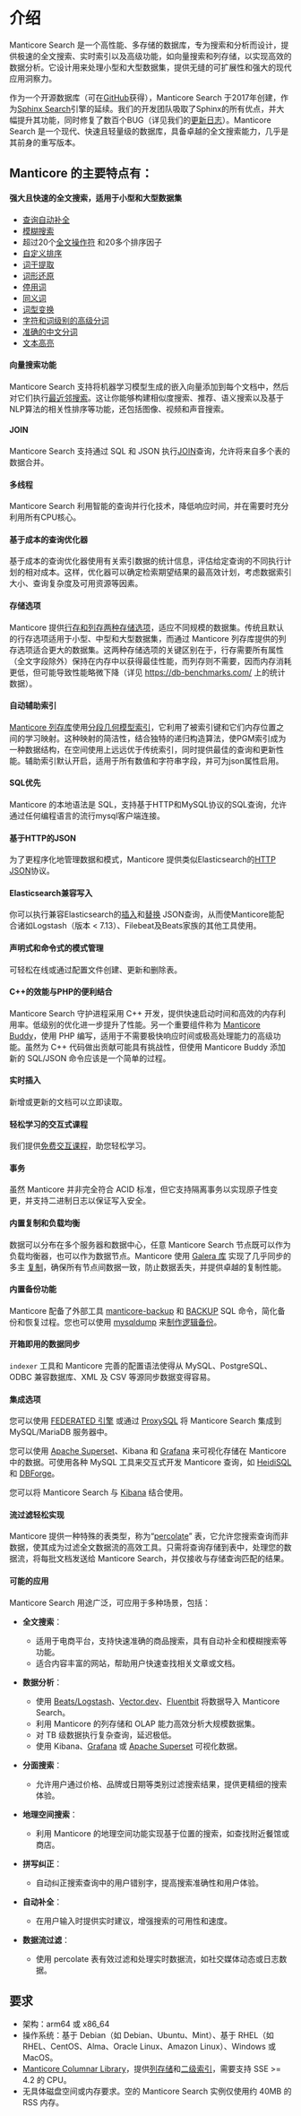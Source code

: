 # 介绍

Manticore Search 是一个高性能、多存储的数据库，专为搜索和分析而设计，提供极速的全文搜索、实时索引以及高级功能，如向量搜索和列存储，以实现高效的数据分析。它设计用来处理小型和大型数据集，提供无缝的可扩展性和强大的现代应用洞察力。

作为一个开源数据库（可在[GitHub](https://github.com/manticoresoftware/manticoresearch/)获得），Manticore Search 于2017年创建，作为[Sphinx Search](https://sphinxsearch.com/)引擎的延续。我们的开发团队吸取了Sphinx的所有优点，并大幅提升其功能，同时修复了数百个BUG（详见我们的[更新日志](https://manual.manticoresearch.com/Changelog)）。Manticore Search 是一个现代、快速且轻量级的数据库，具备卓越的全文搜索能力，几乎是其前身的重写版本。

## Manticore 的主要特点有：
#### 强大且快速的全文搜索，适用于小型和大型数据集

  * [查询自动补全](Searching/Autocomplete.md)
  * [模糊搜索](Searching/Spell_correction.md#Fuzzy-Search)
  * 超过20个[全文操作符](https://play.manticoresearch.com/fulltextintro/)<!--{target="_blank"}--> 和20多个排序因子
  * [自定义排序](Searching/Sorting_and_ranking.md#Ranking-overview)
  * [词干提取](Creating_a_table/NLP_and_tokenization/Morphology.md)
  * [词形还原](Creating_a_table/NLP_and_tokenization/Morphology.md)
  * [停用词](Creating_a_table/NLP_and_tokenization/Ignoring_stop-words.md)
  * [同义词](Creating_a_table/NLP_and_tokenization/Exceptions.md)
  * [词型变换](Creating_a_table/NLP_and_tokenization/Wordforms.md)
  * [字符和词级别的高级分词](Creating_a_table/NLP_and_tokenization/Low-level_tokenization.md)
  * [准确的中文分词](Creating_a_table/NLP_and_tokenization/Languages_with_continuous_scripts.md)
  * [文本高亮](Searching/Highlighting.md)

#### 向量搜索功能
Manticore Search 支持将机器学习模型生成的嵌入向量添加到每个文档中，然后对它们执行[最近邻搜索](Searching/KNN.md)。这让你能够构建相似度搜索、推荐、语义搜索以及基于NLP算法的相关性排序等功能，还包括图像、视频和声音搜索。

#### JOIN
Manticore Search 支持通过 SQL 和 JSON 执行[JOIN](Searching/Joining.md)查询，允许将来自多个表的数据合并。

#### 多线程
Manticore Search 利用智能的查询并行化技术，降低响应时间，并在需要时充分利用所有CPU核心。

#### 基于成本的查询优化器
基于成本的查询优化器使用有关索引数据的统计信息，评估给定查询的不同执行计划的相对成本。这样，优化器可以确定检索期望结果的最高效计划，考虑数据索引大小、查询复杂度及可用资源等因素。

#### 存储选项
Manticore 提供[行存和列存两种存储选项](Creating_a_table/Data_types.md#Row-wise-and-columnar-attribute-storages)，适应不同规模的数据集。传统且默认的行存选项适用于小型、中型和大型数据集，而通过 Manticore 列存库提供的列存选项适合更大的数据集。这两种存储选项的关键区别在于，行存需要所有属性（全文字段除外）保持在内存中以获得最佳性能，而列存则不需要，因而内存消耗更低，但可能导致性能略微下降（详见 https://db-benchmarks.com/ 上的统计数据）。

#### 自动辅助索引
[Manticore 列存库](https://github.com/manticoresoftware/columnar/)使用[分段几何模型索引](https://github.com/gvinciguerra/PGM-index)，它利用了被索引键和它们内存位置之间的学习映射。这种映射的简洁性，结合独特的递归构造算法，使PGM索引成为一种数据结构，在空间使用上远远优于传统索引，同时提供最佳的查询和更新性能。辅助索引默认开启，适用于所有数值和字符串字段，并可为json属性启用。

#### SQL优先
Manticore 的本地语法是 SQL，支持基于HTTP和MySQL协议的SQL查询，允许通过任何编程语言的流行mysql客户端连接。

#### 基于HTTP的JSON
为了更程序化地管理数据和模式，Manticore 提供类似Elasticsearch的[HTTP JSON](Searching/Full_text_matching/Basic_usage.md#HTTP-JSON)协议。

#### Elasticsearch兼容写入
你可以执行兼容Elasticsearch的[插入](Data_creation_and_modification/Adding_documents_to_a_table/Adding_documents_to_a_real-time_table.md#Adding-documents-to-a-real-time-table)和[替换](Data_creation_and_modification/Updating_documents/REPLACE.md#REPLACE) JSON查询，从而使Manticore能配合诸如Logstash（版本 < 7.13）、Filebeat及Beats家族的其他工具使用。

#### 声明式和命令式的模式管理
可轻松在线或通过配置文件创建、更新和删除表。

#### C++的效能与PHP的便利结合
Manticore Search 守护进程采用 C++ 开发，提供快速启动时间和高效的内存利用率。低级别的优化进一步提升了性能。另一个重要组件称为 [Manticore Buddy](https://github.com/manticoresoftware/manticoresearch-buddy)，使用 PHP 编写，适用于不需要极快响应时间或极高处理能力的高级功能。虽然为 C++ 代码做出贡献可能具有挑战性，但使用 Manticore Buddy 添加新的 SQL/JSON 命令应该是一个简单的过程。

#### 实时插入
新增或更新的文档可以立即读取。

#### 轻松学习的交互式课程
我们提供[免费交互课程](https://play.manticoresearch.com/)，助您轻松学习。

#### 事务
虽然 Manticore 并非完全符合 ACID 标准，但它支持隔离事务以实现原子性变更，并支持二进制日志以保证写入安全。

#### 内置复制和负载均衡
数据可以分布在多个服务器和数据中心，任意 Manticore Search 节点既可以作为负载均衡器，也可以作为数据节点。Manticore 使用 [Galera 库](https://galeracluster.com/) 实现了几乎同步的多主 [复制](https://play.manticoresearch.com/replication/)，确保所有节点间数据一致，防止数据丢失，并提供卓越的复制性能。

#### 内置备份功能
Manticore 配备了外部工具 [manticore-backup](Securing_and_compacting_a_table/Backup_and_restore.md) 和 [BACKUP](Securing_and_compacting_a_table/Backup_and_restore.md#BACKUP-SQL-command-reference) SQL 命令，简化备份和恢复过程。您也可以使用 [mysqldump](https://dev.mysql.com/doc/refman/8.0/en/mysqldump.html) 来[制作逻辑备份](Securing_and_compacting_a_table/Backup_and_restore.md#Backup-and-restore-with-mysqldump)。

#### 开箱即用的数据同步
`indexer` 工具和 Manticore 完善的配置语法使得从 MySQL、PostgreSQL、ODBC 兼容数据库、XML 及 CSV 等源同步数据变得容易。

#### 集成选项
您可以使用 [FEDERATED 引擎](Extensions/FEDERATED.md) 或通过 [ProxySQL](https://manticoresearch.com/blog/using-proxysql-to-route-inserts-in-a-distributed-realtime-index/) 将 Manticore Search 集成到 MySQL/MariaDB 服务器中。

您可以使用 [Apache Superset](https://manticoresearch.com/blog/manticoresearch-apache-superset-integration/)、Kibana 和 [Grafana](https://manticoresearch.com/blog/manticoresearch-grafana-integration/) 来可视化存储在 Manticore 中的数据。可使用各种 MySQL 工具来交互式开发 Manticore 查询，如 [HeidiSQL](https://www.heidisql.com/) 和 [DBForge](https://www.devart.com/dbforge/)。

您可以将 Manticore Search 与 [Kibana](Integration/Kibana.md) 结合使用。

#### 流过滤轻松实现
Manticore 提供一种特殊的表类型，称为“[percolate](Creating_a_table/Local_tables/Percolate_table.md)” 表，它允许您搜索查询而非数据，使其成为过滤全文数据流的高效工具。只需将查询存储到表中，处理您的数据流，将每批文档发送给 Manticore Search，并仅接收与存储查询匹配的结果。

#### 可能的应用
Manticore Search 用途广泛，可应用于多种场景，包括：

- **全文搜索**：
  - 适用于电商平台，支持快速准确的商品搜索，具有自动补全和模糊搜索等功能。
  - 适合内容丰富的网站，帮助用户快速查找相关文章或文档。

- **数据分析**：
  - 使用 [Beats/Logstash](https://manticoresearch.com/blog/integration-of-manticore-with-logstash-filebeat/)、[Vector.dev](https://manticoresearch.com/blog/integration-of-manticore-with-vectordev/)、[Fluentbit](https://manticoresearch.com/blog/integration-of-manticore-with-fluentbit/) 将数据导入 Manticore Search。
  - 利用 Manticore 的列存储和 OLAP 能力高效分析大规模数据集。
  - 对 TB 级数据执行复杂查询，延迟极低。
  - 使用 Kibana、[Grafana](https://manticoresearch.com/blog/manticoresearch-grafana-integration/) 或 [Apache Superset](https://manticoresearch.com/blog/manticoresearch-apache-superset-integration/) 可视化数据。

- **分面搜索**：
  - 允许用户通过价格、品牌或日期等类别过滤搜索结果，提供更精细的搜索体验。

- **地理空间搜索**：
  - 利用 Manticore 的地理空间功能实现基于位置的搜索，如查找附近餐馆或商店。

- **拼写纠正**：
  - 自动纠正搜索查询中的用户错别字，提高搜索准确性和用户体验。

- **自动补全**：
  - 在用户输入时提供实时建议，增强搜索的可用性和速度。

- **数据流过滤**：
  - 使用 percolate 表有效过滤和处理实时数据流，如社交媒体动态或日志数据。


## 要求

* 架构：arm64 或 x86_64
* 操作系统：基于 Debian（如 Debian、Ubuntu、Mint）、基于 RHEL（如 RHEL、CentOS、Alma、Oracle Linux、Amazon Linux）、Windows 或 MacOS。
* [Manticore Columnar Library](https://github.com/manticoresoftware/columnar)，提供[列存储](Creating_a_table/Data_types.md#Row-wise-and-columnar-attribute-storages)和[二级索引](Introduction.md#Automatic-secondary-indexes)，需要支持 SSE >= 4.2 的 CPU。
* 无具体磁盘空间或内存要求。空的 Manticore Search 实例仅使用约 40MB 的 RSS 内存。

<!-- proofread -->

